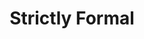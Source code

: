 ---
inv_num: 2010-027
add_credit:
url: 2010-027-strictly-formal
title: 'Strictly Formal '
year: '2010'
display_year: '2010'
medium: Website
dims:
pitch: "​Interview blog"
ps:
live_url: http://strictly-formal.org/
youtube:
related_code:
subheading:
download:
commission:
layout: things-i-made
---